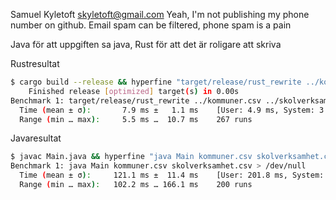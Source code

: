 Samuel Kyletoft
skyletoft@gmail.com
Yeah, I'm not publishing my phone number on github.
Email spam can be filtered, phone spam is a pain

Java för att uppgiften sa java, Rust för att det är roligare att skriva

Rustresultat
```bash
$ cargo build --release && hyperfine "target/release/rust_rewrite ../kommuner.csv ../skolverksamhet.csv > /dev/null" -w20 -m200
    Finished release [optimized] target(s) in 0.00s
Benchmark 1: target/release/rust_rewrite ../kommuner.csv ../skolverksamhet.csv > /dev/null
  Time (mean ± σ):       7.9 ms ±   1.1 ms    [User: 4.9 ms, System: 3.0 ms]
  Range (min … max):     5.5 ms …  10.7 ms    267 runs
  ```

Javaresultat
```bash
$ javac Main.java && hyperfine "java Main kommuner.csv skolverksamhet.csv > /dev/null" -w20 -m200
Benchmark 1: java Main kommuner.csv skolverksamhet.csv > /dev/null
  Time (mean ± σ):     121.1 ms ±  11.4 ms    [User: 201.8 ms, System: 23.6 ms]
  Range (min … max):   102.2 ms … 166.1 ms    200 runs
```
